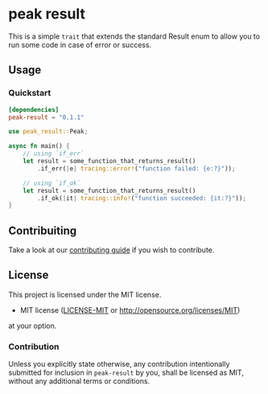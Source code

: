 # peak result

This is a simple `trait` that extends the standard Result enum to allow you to run some code in case of error or success.

## Usage

### Quickstart

```toml
[dependencies]
peak-result = "0.1.1"
```

```rust
use peak_result::Peak;

async fn main() {
    // using `if_err`
    let result = some_function_that_returns_result()
        .if_err(|e| tracing::error!("function failed: {e:?}"));

    // using `if_ok`
    let result = some_function_that_returns_result()
        .if_ok(|it| tracing::info!("function succeeded: {it:?}"));
}
```

## Contribuiting

Take a look at our [contributing guide](https://github.com/FaveroFerreira/peak-result/blob/main/CONTRIBUTING.md) if you wish to contribute.

## License

This project is licensed under the MIT license.

-   MIT license
    ([LICENSE-MIT](LICENSE-MIT) or http://opensource.org/licenses/MIT)

at your option.

### Contribution

Unless you explicitly state otherwise, any contribution intentionally submitted for inclusion in `peak-result` by you, shall be licensed as MIT, without any additional terms or conditions.
